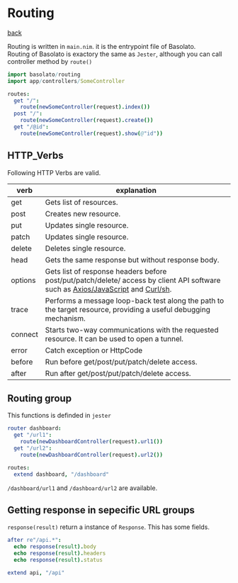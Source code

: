 Routing
===
[back](../README.md)


Routing is written in `main.nim`. it is the entrypoint file of Basolato.  
Routing of Basolato is exactory the same as `Jester`, although you can call controller method by `route()`
```nim
import basolato/routing
import app/controllers/SomeController

routes:
  get "/":
    route(newSomeController(request).index())
  post "/":
    route(newSomeController(request).create())
  get "/@id":
    route(newSomeController(request).show(@"id"))
```

## HTTP_Verbs
Following HTTP Verbs are valid.

|verb|explanation|
|---|---|
|get|Gets list of resources.|
|post|Creates new resource.|
|put|Updates single resource.|
|patch|Updates single resource.|
|delete|Deletes single resource.|
|head|Gets the same response but without response body.|
|options|Gets list of response headers before post/put/patch/delete/ access by client API software such as [Axios/JavaScript](https://github.com/axios/axios) and [Curl/sh](https://curl.haxx.se/).|
|trace|Performs a message loop-back test along the path to the target resource, providing a useful debugging mechanism.|
|connect|Starts two-way communications with the requested resource. It can be used to open a tunnel.|
|error|Catch exception or HttpCode|
|before|Run before get/post/put/patch/delete access.|
|after|Run after get/post/put/patch/delete access.|

## Routing group
This functions is definded in `jester`
```nim
router dashboard:
  get "/url1":
    route(newDashboardController(request).url1())
  get "/url2":
    route(newDashboardController(request).url2())

routes:
  extend dashboard, "/dashboard"
```
`/dashboard/url1` and `/dashboard/url2` are available.


## Getting response in sepecific URL groups
`response(result)` return a instance of `Response`. This has some fields.
```nim
after re"/api.*":
  echo response(result).body
  echo response(result).headers
  echo response(result).status

extend api, "/api"
```
